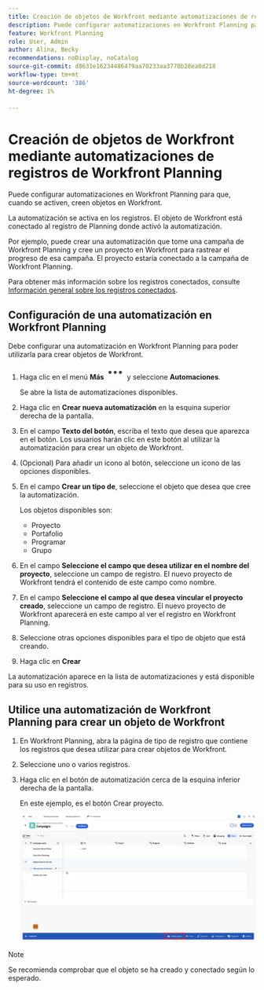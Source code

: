 ```yaml
---
title: Creación de objetos de Workfront mediante automatizaciones de registros de Workfront Planning
description: Puede configurar automatizaciones en Workfront Planning para que, cuando se activen, creen objetos en Workfront.
feature: Workfront Planning
role: User, Admin
author: Alina, Becky
recommendations: noDisplay, noCatalog
source-git-commit: d8631e16234486479aa70233aa3770b28ea0d218
workflow-type: tm+mt
source-wordcount: '386'
ht-degree: 1%

---
```



# Creación de objetos de Workfront mediante automatizaciones de registros de Workfront Planning

Puede configurar automatizaciones en Workfront Planning para que, cuando se activen, creen objetos en Workfront.

La automatización se activa en los registros. El objeto de Workfront está conectado al registro de Planning donde activó la automatización.

Por ejemplo, puede crear una automatización que tome una campaña de Workfront Planning y cree un proyecto en Workfront para rastrear el progreso de esa campaña. El proyecto estaría conectado a la campaña de Workfront Planning.

Para obtener más información sobre los registros conectados, consulte [Información general sobre los registros conectados](/help/quicksilver/planning/records/connected-records-overview.md).


## Configuración de una automatización en Workfront Planning

Debe configurar una automatización en Workfront Planning para poder utilizarla para crear objetos de Workfront.

1. Haga clic en el menú **Más** ![](assets/more-menu.png) y seleccione **Automaciones**.

   Se abre la lista de automatizaciones disponibles.

1. Haga clic en **Crear nueva automatización** en la esquina superior derecha de la pantalla.
1. En el campo **Texto del botón**, escriba el texto que desea que aparezca en el botón. Los usuarios harán clic en este botón al utilizar la automatización para crear un objeto de Workfront.
1. (Opcional) Para añadir un icono al botón, seleccione un icono de las opciones disponibles.
1. En el campo **Crear un tipo de**, seleccione el objeto que desea que cree la automatización.

   Los objetos disponibles son:

   * Proyecto
   * Portafolio
   * Programar
   * Grupo

1. En el campo **Seleccione el campo que desea utilizar en el nombre del proyecto**, seleccione un campo de registro. El nuevo proyecto de Workfront tendrá el contenido de este campo como nombre.
1. En el campo **Seleccione el campo al que desea vincular el proyecto creado**, seleccione un campo de registro. El nuevo proyecto de Workfront aparecerá en este campo al ver el registro en Workfront Planning.
1. Seleccione otras opciones disponibles para el tipo de objeto que está creando.
1. Haga clic en **Crear**

La automatización aparece en la lista de automatizaciones y está disponible para su uso en registros.

## Utilice una automatización de Workfront Planning para crear un objeto de Workfront

1. En Workfront Planning, abra la página de tipo de registro que contiene los registros que desea utilizar para crear objetos de Workfront.
1. Seleccione uno o varios registros.
1. Haga clic en el botón de automatización cerca de la esquina inferior derecha de la pantalla.

   En este ejemplo, es el botón Crear proyecto.

   ![Botón de automatización](assets/automation-custom-button.png)

>[!NOTE]
>
>Se recomienda comprobar que el objeto se ha creado y conectado según lo esperado.

